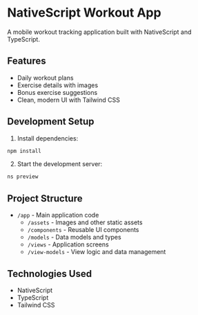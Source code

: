 # NativeScript Workout App

A mobile workout tracking application built with NativeScript and TypeScript.

## Features

- Daily workout plans
- Exercise details with images
- Bonus exercise suggestions
- Clean, modern UI with Tailwind CSS

## Development Setup

1. Install dependencies:
```bash
npm install
```

2. Start the development server:
```bash
ns preview
```

## Project Structure

- `/app` - Main application code
  - `/assets` - Images and other static assets
  - `/components` - Reusable UI components
  - `/models` - Data models and types
  - `/views` - Application screens
  - `/view-models` - View logic and data management

## Technologies Used

- NativeScript
- TypeScript
- Tailwind CSS